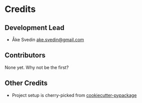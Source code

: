 # Credits

## Development Lead

* Åke Svedin <ake.svedin@gmail.com>

## Contributors

None yet. Why not be the first?

## Other Credits

* Project setup is cherry-picked from [cookiecutter-pypackage](https://github.com/audreyfeldroy/cookiecutter-pypackage)
